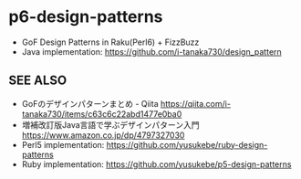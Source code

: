 # p6-design-patterns

* GoF Design Patterns in Raku(Perl6) + FizzBuzz
* Java implementation: <https://github.com/i-tanaka730/design_pattern>

## SEE ALSO

* GoFのデザインパターンまとめ - Qiita <https://qiita.com/i-tanaka730/items/c63c6c22abd1477e0ba0>
* 増補改訂版Java言語で学ぶデザインパターン入門 <https://www.amazon.co.jp/dp/4797327030>
* Perl5 implementation: <https://github.com/yusukebe/ruby-design-patterns>
* Ruby implementation: <https://github.com/yusukebe/p5-design-patterns>
